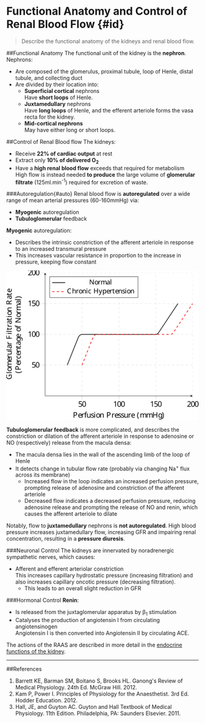 # Functional Anatomy and Control of Renal Blood Flow {#id}
>Describe the functional anatomy of the kidneys and renal blood flow.

##Functional Anatomy
The functional unit of the kidney is the **nephron**. Nephrons:
* Are composed of the glomerulus, proximal tubule, loop of Henle, distal tubule, and collecting duct
* Are divided by their location into:
    * **Superficial cortical** nephrons  
    Have **short loops** of Henle.
    * **Juxtamedullary** nephrons  
    Have **long loops** of Henle, and the efferent arteriole forms the vasa recta for the kidney.
    * **Mid-cortical nephrons**  
    May have either long or short loops.

##Control of Renal Blood flow
The kidneys:
* Receive **22% of cardiac output** at rest
* Extract only **10% of delivered O<sub>2</sub>**
* Have a **high renal blood flow** exceeds that required for metabolism  
High flow is instead needed **to produce** the large volume of **glomerular filtrate** (125ml.min<sup>-1</sup>) required for excretion of waste.


###Autoregulation{#auto}
Renal blood flow is **autoregulated** over a wide range of mean arterial pressures (60-160mmHg) via:
* **Myogenic** autoregulation
* **Tubuloglomerular** feedback



**Myogenic** autoregulation:
* Describes the intrinsic constriction of the afferent arteriole in response to an increased transmural pressure
* This increases vascular resistance in proportion to the increase in pressure, keeping flow constant

<img src="resources\renal-autoregulation.svg">




**Tubuloglomerular feedback** is more complicated, and describes the constriction or dilation of the afferent arteriole in response to adenosine or NO (respectively) release from the macula densa:
* The macula densa lies in the wall of the ascending limb of the loop of Henle
* It detects change in tubular flow rate (probably via changing Na<sup>+</sup> flux across its membrane)
    * Increased flow in the loop indicates an increased perfusion pressure, prompting release of adenosine and constriction of the afferent arteriole
    * Decreased flow indicates a decreased perfusion pressure, reducing adenosine release and prompting the release of NO and renin, which causes the afferent arteriole to dilate


Notably, flow to **juxtamedullary** nephrons is **not autoregulated**. High blood pressure  increases juxtamedullary flow, increasing GFR and impairing renal concentration, resulting in a **pressure diuresis**.

###Neuronal Control
The kidneys are innervated by noradrenergic sympathetic nerves, which causes:
* Afferent and efferent arteriolar constriction  
This increases capillary hydrostatic pressure (increasing filtration) and also increases capillary oncotic pressure (decreasing filtration).
    * This leads to an overall slight reduction in GFR

###Hormonal Control
**Renin**:
* Is released from the juxtaglomerular apparatus by β<sub>1</sub> stimulation
* Catalyses the production of angiotensin I from circulating angiotensinogen  
Angiotensin I is then converted into Angiotensin II by circulating ACE.

The actions of the RAAS are described in more detail in the [endocrine functions of the kidney](endocrine_functions_of_the_kidney.md).

---
##References
1. Barrett KE, Barman SM, Boitano S, Brooks HL. Ganong's Review of Medical Physiology. 24th Ed. McGraw Hill. 2012.
2. Kam P, Power I. Principles of Physiology for the Anaesthetist. 3rd Ed. Hodder Education. 2012.
3. Hall, JE, and Guyton AC. Guyton and Hall Textbook of Medical Physiology. 11th Edition. Philadelphia, PA: Saunders Elsevier. 2011. 